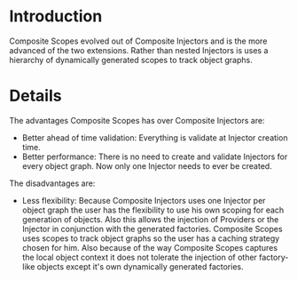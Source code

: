 # Introduction #

Composite Scopes evolved out of Composite Injectors and is the more advanced of the two extensions. Rather than nested Injectors is uses a hierarchy of dynamically generated scopes to track object graphs.

# Details #

The advantages Composite Scopes has over Composite Injectors are:

  * Better ahead of time validation: Everything is validate at Injector creation time.
  * Better performance: There is no need to create and validate Injectors for every object graph. Now only one Injector needs to ever be created.

The disadvantages are:

  * Less flexibility: Because Composite Injectors uses one Injector per object graph the user has the flexibility to use his own scoping for each generation of objects. Also this allows the injection of Providers or the Injector in conjunction with the generated factories. Composite Scopes uses scopes to track object graphs so the user has a caching strategy chosen for him. Also because of the way Composite Scopes captures the local object context it does not tolerate the injection of other factory-like objects except it's own dynamically generated factories.